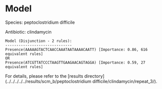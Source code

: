 
# Model

Species: peptoclostridium difficile

Antibiotic: clindamycin

```
Model (Disjunction - 2 rules):
------------------------------
Presence(AAAAAGTACTCAACCAAATAATAAAACAATT) [Importance: 0.86, 616 equivalent rules]
OR
Presence(ATCGTTATCCCTAAGTTGAAGAACAGTAGGA) [Importance: 0.59, 27 equivalent rules]

```

For details, please refer to the [results directory](../../../../../results/scm_b/peptoclostridium difficile/clindamycin/repeat_3/).

